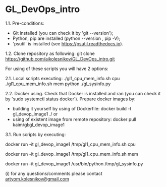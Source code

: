 # GL_DevOps_intro

1.1. Pre-conditions:
- Git installed (you can check it by 'git --version');
- Python, pip are installed (python --version , pip -V); 
- 'psutil' is installed (see https://psutil.readthedocs.io). 

1.2. Clone repository as following:
git clone https://github.com/aikolesnikov/GL_DevOps_intro.git


For using of these scripts you will have 2 options:

2.1. Local scripts executing: 
./gl1_cpu_mem_info.sh cpu 
./gl1_cpu_mem_info.sh mem 
python ./gl_sysinfo.py 

2.2. Docker using.
Check that Docker is installed and ran (you can check it by 'sudo systemctl status docker').
Prepare docker images by:
- building it yourself by using of Dockerfile:
docker build -t gl_devop_image1 ./
or
- using of existent image from remote repository:
docker pull kaim/gl:gl_devop_image1

3.1. Run scripts by executing:

docker run -it gl_devop_image1 /tmp/gl1_cpu_mem_info.sh cpu

docker run -it gl_devop_image1 /tmp/gl1_cpu_mem_info.sh mem

docker run -it gl_devop_image1 /usr/bin/python /tmp/gl_sysinfo.py


(i) for any questions/comments please contact artyom.kolesnikov@gmail.com
